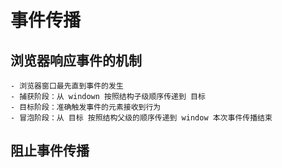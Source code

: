 # 事件传播
## 浏览器响应事件的机制
    - 浏览器窗口最先直到事件的发生
    - 捕获阶段：从 windown 按照结构子级顺序传递到 目标
    - 目标阶段：准确触发事件的元素接收到行为
    - 冒泡阶段：从 目标 按照结构父级的顺序传递到 window 本次事件传播结束
## 阻止事件传播 
